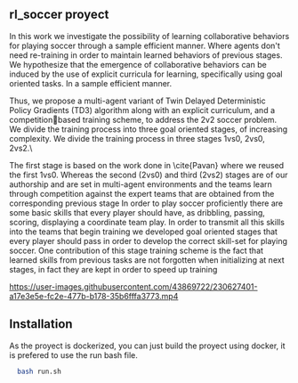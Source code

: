## rl_soccer proyect
In this work we investigate the possibility of learning collaborative behaviors for playing soccer through a sample efficient manner. Where agents don't need re-training in order to maintain learned behaviors of previous stages. We hypothesize that the emergence of collaborative behaviors can be induced by the use of explicit curricula for learning, specifically using goal oriented tasks. In a sample efficient manner.
   
Thus, we propose a  multi-agent variant of Twin Delayed Deterministic Policy Gradients (TD3) algorithm along with an explicit curriculum, and a competitionbased training scheme, to address the 2v2 soccer problem. We divide the training process into three goal oriented stages, of increasing complexity. We divide the training process in three stages 1vs0, 2vs0, 2vs2.\\

The first stage is based on the work done in \cite{Pavan} where we reused the first 1vs0. Whereas the second (2vs0) and third (2vs2) stages are of our authorship and are set in multi-agent environments and the teams learn through competition against the expert teams that are obtained from the corresponding previous stage
In order to play soccer proficiently there are some basic skills that every player should have, as dribbling, passing, scoring, displaying a coordinate team play. In order to transmit all this skills into the teams that begin training we developed goal oriented stages that every player should pass in order to develop the correct skill-set for playing soccer. One contribution of this stage training scheme is the fact that learned skills from previous tasks are not forgotten when initializing at next stages, in fact they are kept in order to speed up training

https://user-images.githubusercontent.com/43869722/230627401-a17e3e5e-fc2e-477b-b178-35b6fffa3773.mp4

## Installation

As the proyect is dockerized, you can just build the proyect using docker, it is prefered to use the run bash file. 

```bash
  bash run.sh
```
